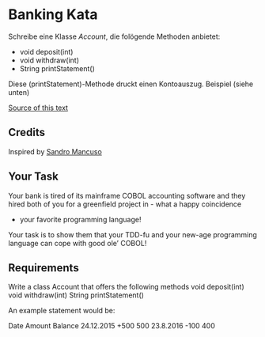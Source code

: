 # Banking Kata

Schreibe eine Klasse *Account*, die folögende Methoden anbietet:

- void deposit(int)
- void withdraw(int)
- String printStatement()

Diese (printStatement)-Methode druckt einen Kontoauszug.
Beispiel (siehe unten)

[Source of this text](https://kata-log.rocks/banking-kata)

## Credits
Inspired by [Sandro Mancuso](https://github.com/sandromancuso/Bank-kata)

## Your Task
Your bank is tired of its mainframe COBOL accounting software and they hired both of you for a greenfield project in - what a happy coincidence 

- your favorite programming language!

Your task is to show them that your TDD-fu and your new-age programming language can cope with good ole’ COBOL!

## Requirements
Write a class Account that offers the following methods void deposit(int) void withdraw(int) String printStatement()

An example statement would be:

Date        Amount  Balance
24.12.2015   +500      500
23.8.2016    -100      400

